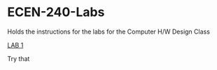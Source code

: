 # ECEN-240-Labs
Holds the instructions for the labs for the Computer H/W Design Class

[LAB 1](ECEN240_Lab1/ECEN240_Lab1_Analog_vs_Digital.md)

Try that
